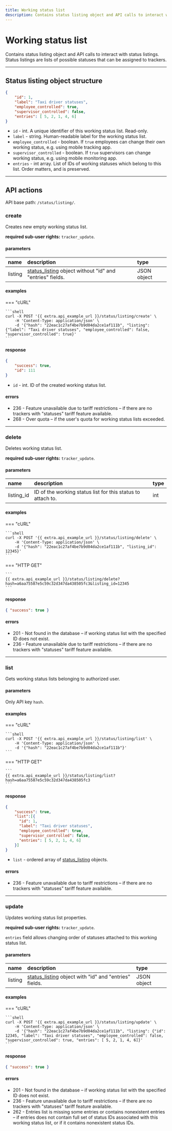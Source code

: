 ```yaml
---
title: Working status list
description: Contains status listing object and API calls to interact with working status list.
---
```


# Working status list

Contains status listing object and API calls to interact with status listings. Status listings are lists of possible 
statuses that can be assigned to trackers.

***

## Status listing object structure

```json
{
    "id": 1,
    "label": "Taxi driver statuses",
    "employee_controlled": true,
    "supervisor_controlled": false,
    "entries": [ 5, 2, 1, 4, 6]
}
```

* `id` - int. A unique identifier of this working status list. Read-only.
* `label` - string. Human-readable label for the working status list.
* `employee_controlled` - boolean. If `true` employees can change their own working status, e.g. using mobile tracking app.
* `supervisor_controlled` - boolean. If `true` supervisors can change working status, e.g. using mobile monitoring app.
* `entries` - int array. List of IDs of working statuses which belong to this list. Order matters, and is preserved.

***

## API actions

API base path: `/status/listing/`.

### create

Creates new empty working status list.

**required sub-user rights:** `tracker_update`.

#### parameters

| name | description | type|
| :------ | :------ | :----- |
| listing | [status_listing](../../status/listing/index.md#status-listing-object-structure) object without "id" and "entries" fields. | JSON object |

#### examples

=== "cURL"

    ```shell
    curl -X POST '{{ extra.api_example_url }}/status/listing/create' \
        -H 'Content-Type: application/json' \ 
        -d '{"hash": "22eac1c27af4be7b9d04da2ce1af111b", "listing": {"label": "Taxi driver statuses", "employee_controlled": false, "supervisor_controlled": true}'
    ```

#### response

```json
{
    "success": true,
    "id": 111
}
```

* `id` - int. ID of the created working status list.

#### errors

* 236 - Feature unavailable due to tariff restrictions – if there are no trackers with "statuses" tariff feature 
available.
* 268 - Over quota – if the user's quota for working status lists exceeded.

***

### delete

Deletes working status list.

**required sub-user rights:** `tracker_update`.

#### parameters

| name | description | type|
| :------ | :------ | :----- |
| listing_id | ID of the working status list for this status to attach to. | int |

#### examples

=== "cURL"

    ```shell
    curl -X POST '{{ extra.api_example_url }}/status/listing/delete' \
        -H 'Content-Type: application/json' \ 
        -d '{"hash": "22eac1c27af4be7b9d04da2ce1af111b", "listing_id": 12345}'
    ```

=== "HTTP GET"

    ```
    {{ extra.api_example_url }}/status/listing/delete?hash=a6aa75587e5c59c32d347da438505fc3&listing_id=12345
    ```

#### response

```json
{ "success": true }
```

#### errors

* 201 - Not found in the database – if working status list with the specified ID does not exist.
* 236 - Feature unavailable due to tariff restrictions – if there are no trackers with "statuses" tariff feature 
available.

***

### list

Gets working status lists belonging to authorized user.

#### parameters

Only API key `hash`.

#### examples

=== "cURL"

    ```shell
    curl -X POST '{{ extra.api_example_url }}/status/listing/list' \
        -H 'Content-Type: application/json' \ 
        -d '{"hash": "22eac1c27af4be7b9d04da2ce1af111b"}'
    ```

=== "HTTP GET"

    ```
    {{ extra.api_example_url }}/status/listing/list?hash=a6aa75587e5c59c32d347da438505fc3
    ```

#### response

```json
{
    "success": true,
    "list":[{
      "id": 1,
      "label": "Taxi driver statuses",
      "employee_controlled": true,
      "supervisor_controlled": false,
      "entries": [ 5, 2, 1, 4, 6]
    }]
}
```

* `list` - ordered array of [status_listing](../../status/listing/index.md#status-listing-object-structure) objects.

#### errors

* 236 - Feature unavailable due to tariff restrictions – if there are no trackers with "statuses" tariff feature 
available.

***

### update

Updates working status list properties.

**required sub-user rights:** `tracker_update`.

`entries` field allows changing order of statuses attached to this working status list.

#### parameters

| name | description | type|
| :------ | :------ | :----- |
| listing | [status_listing](../../status/listing/index.md#status-listing-object-structure) object with "id" and "entries" fields. | JSON object |

#### examples

=== "cURL"

    ```shell
    curl -X POST '{{ extra.api_example_url }}/status/listing/update' \
        -H 'Content-Type: application/json' \ 
        -d '{"hash": "22eac1c27af4be7b9d04da2ce1af111b", "listing": {"id": 12345, "label": "Taxi driver statuses", "employee_controlled": false, "supervisor_controlled": true, "entries": [ 5, 2, 1, 4, 6]}'
    ```

#### response

```json
{ "success": true }
```

#### errors

* 201 - Not found in the database – if working status list with the specified ID does not exist.
* 236 - Feature unavailable due to tariff restrictions – if there are no trackers with "statuses" tariff feature
 available.
* 262 - Entries list is missing some entries or contains nonexistent entries – if entries does not contain full set of
 status IDs associated with this working status list, or if it contains nonexistent status IDs.
